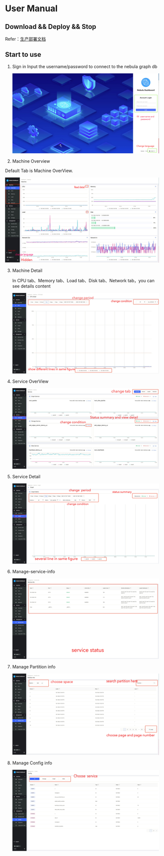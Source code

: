# User Manual

## Download && Deploy && Stop

Refer：[生产部署文档](./DEPLOY.md)

## Start to use
1. Sign in
    Input the username/password to connect to the nebula graph db
    
    ![login](./doc/images/login.jpg)


2. Machine Overview
   

Default Tab is Machine OverView.

   ![dashboard-machine](./doc/images/dashboard-machine.jpg)

3. Machine Detail

   In CPU tab、Memory tab、Load tab、Disk tab、Network tab，you can see details content 

   ![dashboard-machine-detail](./doc/images/dashboard-machine-detail.jpg)

4. Service OverView

    ![dashboard-service-overview](./doc/images/dashboard-service-overview.jpg)

5. Service Detail

   ![dashboard-service-detail](./doc/images/dashboard-service-detail.jpg)

6. Manage-service-info

   ![manage-service-info](./doc/images/manage-service-info.jpg)

7. Manage Partition info

   ![manage-parition](./doc/images/manage-parition.jpg)

8. Manage Config info

   ![manage-config](./doc/images/manage-config.jpg)

   





